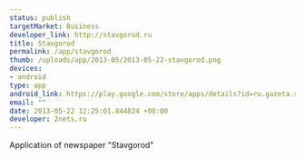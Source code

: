 ```yaml
--- 
status: publish
targetMarket: Business
developer_link: http://stavgorod.ru
title: Stavgorod
permalink: /app/stavgorod
thumb: /uploads/app/2013-05/2013-05-22-stavgorod.png
devices: 
- android
type: app
android_link: https://play.google.com/store/apps/details?id=ru.gazeta.stavgorod&feature=search_result#?t=W251bGwsMSwyLDEsInJ1LmdhemV0YS5zdGF2Z29yb2QiXQ..
email: ""
date: 2013-05-22 12:25:01.844824 +00:00
developer: 2nets.ru
---
```


Application of newspaper "Stavgorod"
